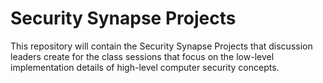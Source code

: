# Security Synapse Projects

This repository will contain the Security Synapse Projects that discussion
leaders create for the class sessions that focus on the low-level implementation
details of high-level computer security concepts.
